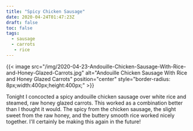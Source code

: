 ```yaml
---
title: "Spicy Chicken Sausage"
date: 2020-04-24T01:47:23Z
draft: false
toc: false
tags:
  - sausage
  - carrots
   - rice
---
```


{{< image src="/img/2020-04-23-Andouille-Chicken-Sausage-With-Rice-and-Honey-Glazed-Carrots.jpg" alt="Andouille Chicken Sausage With Rice and Honey Glazed Carrots" position="center" style="border-radius: 8px;width:400px;height:400px;" >}}

Tonight I concocted a spicy andouille chicken sausage over white rice and steamed, raw honey glazed carrots.  This worked as a combination better than I thought it would.  The spicy from the chicken sausage, the slight sweet from the raw honey, and the buttery smooth rice worked nicely together.  I'll certainly be making this again in the future!
